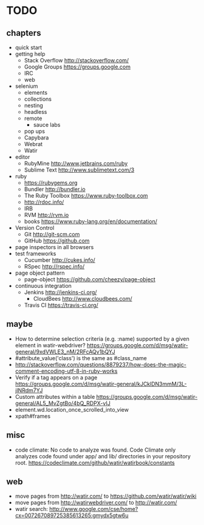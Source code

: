 # TODO

## chapters

- quick start
- getting help
  - Stack Overflow http://stackoverflow.com/
  - Google Groups https://groups.google.com
  - IRC
  - web
- selenium
  - elements
  - collections
  - nesting
  - headless
  - remote
    - sauce labs
  - pop ups
  - Capybara
  - Webrat
  - Watir
- editor
  - RubyMine http://www.jetbrains.com/ruby
  - Sublime Text http://www.sublimetext.com/3
- ruby
  - https://rubygems.org
  - Bundler http://bundler.io
  - The Ruby Toolbox https://www.ruby-toolbox.com
  - http://rdoc.info/
  - IRB
  - RVM http://rvm.io
  - books https://www.ruby-lang.org/en/documentation/
- Version Control
  - Git http://git-scm.com
  - GitHub https://github.com
- page inspectors in all browsers
- test frameworks
  - Cucumber http://cukes.info/
  - RSpec http://rspec.info/
- page object pattern
  - page-object https://github.com/cheezy/page-object
- continuous integration
  - Jenkins http://jenkins-ci.org/
    - CloudBees http://www.cloudbees.com/
  - Travis CI https://travis-ci.org/

## maybe

- How to determine selection criteria (e.g. :name) supported by a given element in watir-webdriver? https://groups.google.com/d/msg/watir-general/9xdVWLE3_nM/2RFcAQv1bQYJ
- #attribute_value('class') is the same as #class_name
- http://stackoverflow.com/questions/8879237/how-does-the-magic-comment-encoding-utf-8-in-ruby-works
- Verify if a tag appears on a page https://groups.google.com/d/msg/watir-general/kJCklDN3mmM/3L-jlNRdm7YJ
- Custom attributes within a table https://groups.google.com/d/msg/watir-general/AL5_MvZgtBo/4bQ_RDPX-vIJ
- element.wd.location_once_scrolled_into_view
- xpath#frames

## misc

- code climate: No code to analyze was found. Code Climate only analyzes code found under app/ and lib/ directories in your repository root. https://codeclimate.com/github/watir/watirbook/constants

## web

- move pages from http://watir.com/ to https://github.com/watir/watir/wiki
- move pages from http://watirwebdriver.com/ to http://watir.com/
- watir search: http://www.google.com/cse/home?cx=007267089725385613265:gmydx5gtw6u
